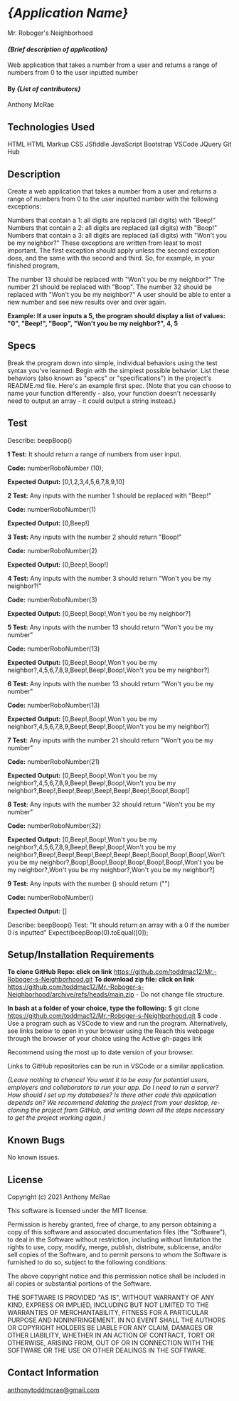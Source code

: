 # _{Application Name}_
Mr. Roboger's Neighborhood

#### _{Brief description of application}_
 Web application that takes a number from a user and returns a range of numbers from 0 to the user inputted number 
#### By _**{List of contributors}**_
Anthony McRae
## Technologies Used

HTML
HTML Markup
CSS
JSfiddle
JavaScript
Bootstrap
VSCode
JQuery
Git Hub

## Description
Create a web application that takes a number from a user and returns a range of numbers from 0 to the user inputted number with the following exceptions:

Numbers that contain a 1: all digits are replaced (all digits) with "Beep!"
Numbers that contain a 2: all digits are replaced (all digits) with "Boop!"
Numbers that contain a 3: all digits are replaced (all digits) with "Won't you be my neighbor?"
These exceptions are written from least to most important. The first exception should apply unless the second exception does, and the same with the second and third. So, for example, in your finished program,

The number 13 should be replaced with "Won't you be my neighbor?"
The number 21 should be replaced with "Boop".
The number 32 should be replaced with "Won't you be my neighbor?"
A user should be able to enter a new number and see new results over and over again.

**Example: If a user inputs a 5, the program should display a list of values: "0", "Beep!", "Boop", "Won't you be my neighbor?", 4, 5**

## Specs
Break the program down into simple, individual behaviors using the test syntax you've learned. Begin with the simplest possible behavior. List these behaviors (also known as "specs" or "specifications") in the project's README.md file. Here's an example first spec. (Note that you can choose to name your function differently - also, your function doesn't necessarily need to output an array - it could output a string instead.)
## Test
Describe: beepBoop()


**1 Test:** It should return a range of numbers from user input.


**Code:** numberRoboNumber (10);


**Expected Output:** [0,1,2,3,4,5,6,7,8,9,10]


**2 Test:** Any inputs with the number 1 should be replaced with "Beep!"


**Code:** numberRoboNumber(1)


**Expected Output:** [0,Beep!]


**3 Test:** Any inputs with the number 2 should return "Boop!"


**Code:** numberRoboNumber(2)


**Expected Output:** [0,Beep!,Boop!]


**4 Test:** Any inputs with the number 3 should return "Won't you be my neighbor?!"


**Code:** numberRoboNumber(3)


**Expected Output:** [0,Beep!,Boop!,Won't you be my neighbor?]


**5 Test:** Any inputs with the number 13 should return "Won't you be my number"


**Code:** numberRoboNumber(13)


**Expected Output:** [0,Beep!,Boop!,Won't you be my neighbor?,4,5,6,7,8,9,Beep!,Beep!,Boop!,Won't you be my neighbor?]


**6 Test:** Any inputs with the number 13 should return "Won't you be my number"


**Code:** numberRoboNumber(13)


**Expected Output:** [0,Beep!,Boop!,Won't you be my neighbor?,4,5,6,7,8,9,Beep!,Beep!,Boop!,Won't you be my neighbor?]


**7 Test:** Any inputs with the number 21 should return "Won't you be my number"


**Code:** numberRoboNumber(21)


**Expected Output:** [0,Beep!,Boop!,Won't you be my neighbor?,4,5,6,7,8,9,Beep!,Beep!,Boop!,Won't you be my neighbor?,Beep!,Beep!,Beep!,Beep!,Beep!,Beep!,Boop!,Boop!]


**8 Test:** Any inputs with the number 32 should return "Won't you be my number"


**Code:** numberRoboNumber(32)


**Expected Output:** [0,Beep!,Boop!,Won't you be my neighbor?,4,5,6,7,8,9,Beep!,Beep!,Boop!,Won't you be my neighbor?,Beep!,Beep!,Beep!,Beep!,Beep!,Beep!,Boop!,Boop!,Boop!,Won't you be my neighbor?,Boop!,Boop!,Boop!,Boop!,Boop!,Boop!,Won't you be my neighbor?,Won't you be my neighbor?,Won't you be my neighbor?]


**9 Test:** Any inputs with the number () should return ("")


**Code:** numberRoboNumber()


**Expected Output:** []



Describe: beepBoop()
Test: "It should return an array with a 0 if the number 0 is inputted"
Expect(beepBoop(0).toEqual([0]);

## Setup/Installation Requirements

**To clone GitHub Repo: click on link** https://github.com/toddmac12/Mr.-Roboger-s-Neighborhood.git
**To download zip file: click on link** https://github.com/toddmac12/Mr.-Roboger-s-Neighborhood/archive/refs/heads/main.zip - Do not change file structure.

**In bash at a folder of your choice, type the following:** $ git clone https://github.com/toddmac12/Mr.-Roboger-s-Neighborhood.git $ code .
Use a program such as VSCode to view and run the program.
Alternatively, see links below to open in your browser using the Reach this webpage through the browser of your choice using the Active gh-pages link

Recommend using the most up to date version of your browser.

Links to GitHub repositories can be run in VSCode or a similar application.

_{Leave nothing to chance! You want it to be easy for potential users, employers and collaborators to run your app. Do I need to run a server? How should I set up my databases? Is there other code this application depends on? We recommend deleting the project from your desktop, re-cloning the project from GitHub, and writing down all the steps necessary to get the project working again.}_

## Known Bugs

No known issues.

## License
Copyright (c) 2021 Anthony McRae

This software is licensed under the MIT license.

Permission is hereby granted, free of charge, to any person obtaining a copy of this software and associated documentation files (the "Software"), to deal in the Software without restriction, including without limitation the rights to use, copy, modify, merge, publish, distribute, sublicense, and/or sell copies of the Software, and to permit persons to whom the Software is furnished to do so, subject to the following conditions:

The above copyright notice and this permission notice shall be included in all copies or substantial portions of the Software.

THE SOFTWARE IS PROVIDED "AS IS", WITHOUT WARRANTY OF ANY KIND, EXPRESS OR IMPLIED, INCLUDING BUT NOT LIMITED TO THE WARRANTIES OF MERCHANTABILITY, FITNESS FOR A PARTICULAR PURPOSE AND NONINFRINGEMENT. IN NO EVENT SHALL THE AUTHORS OR COPYRIGHT HOLDERS BE LIABLE FOR ANY CLAIM, DAMAGES OR OTHER LIABILITY, WHETHER IN AN ACTION OF CONTRACT, TORT OR OTHERWISE, ARISING FROM, OUT OF OR IN CONNECTION WITH THE SOFTWARE OR THE USE OR OTHER DEALINGS IN THE SOFTWARE.

## Contact Information

anthonytoddmcrae@gmail.com